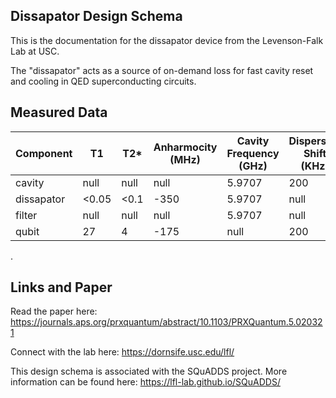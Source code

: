 ## Dissapator Design Schema


This is the documentation for the dissapator device from the Levenson-Falk Lab at USC.

The "dissapator" acts as a source of on-demand loss for fast cavity reset and cooling in QED superconducting circuits. 

## Measured Data

| Component | T1       | T2*      | Anharmocity (MHz) | Cavity Frequency (GHz) | Dispersive Shift (KHz) | Dissapator Coupling (MHz) | Frequency (GHz) | Kappa (MHz) |
|-----------|----------|----------|-------------------|------------------------|------------------------|---------------------------|----------------|-------------|
| cavity    | null     | null     | null              | 5.9707                 | 200                    | 145                       | 5.9707         | 0.477       |
| dissapator| <0.05    | <0.1     | -350              | 5.9707                 | null                   | null                      | 5.9707         | null        |
| filter    | null     | null     | null              | 5.9707                 | null                   | 535                       | 5.9707         | 120         |
| qubit     | 27       | 4        | -175              | null                   | 200                    | 53.9                      | 5.9707         | null        |

.

## Links and Paper

Read the paper here: https://journals.aps.org/prxquantum/abstract/10.1103/PRXQuantum.5.020321


Connect with the lab here: https://dornsife.usc.edu/lfl/


This design schema is associated with the SQuADDS project. More information can be found here: https://lfl-lab.github.io/SQuADDS/
